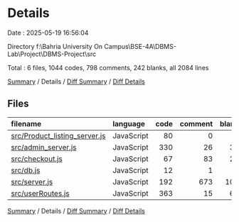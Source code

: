 # Details

Date : 2025-05-19 16:56:04

Directory f:\\Bahria University On Campus\\BSE-4A\\DBMS-Lab\\Project\\DBMS-Project\\src

Total : 6 files,  1044 codes, 798 comments, 242 blanks, all 2084 lines

[Summary](results.md) / Details / [Diff Summary](diff.md) / [Diff Details](diff-details.md)

## Files
| filename | language | code | comment | blank | total |
| :--- | :--- | ---: | ---: | ---: | ---: |
| [src/Product\_listing\_server.js](/src/Product_listing_server.js) | JavaScript | 80 | 0 | 7 | 87 |
| [src/admin\_server.js](/src/admin_server.js) | JavaScript | 330 | 26 | 39 | 395 |
| [src/checkout.js](/src/checkout.js) | JavaScript | 67 | 83 | 24 | 174 |
| [src/db.js](/src/db.js) | JavaScript | 12 | 1 | 2 | 15 |
| [src/server.js](/src/server.js) | JavaScript | 192 | 673 | 104 | 969 |
| [src/userRoutes.js](/src/userRoutes.js) | JavaScript | 363 | 15 | 66 | 444 |

[Summary](results.md) / Details / [Diff Summary](diff.md) / [Diff Details](diff-details.md)